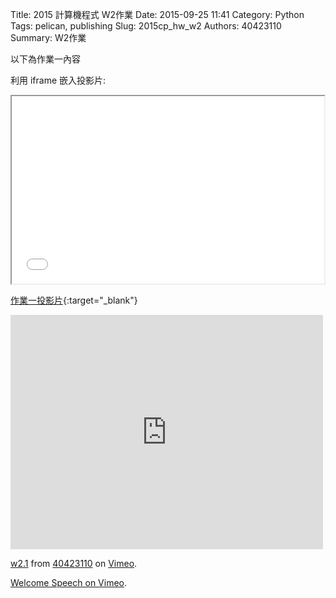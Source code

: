 Title: 2015 計算機程式 W2作業
Date: 2015-09-25 11:41
Category: Python
Tags: pelican, publishing
Slug: 2015cp_hw_w2
Authors: 40423110
Summary: W2作業

以下為作業一內容

利用 iframe 嵌入投影片:

<iframe src="40423110_cp_w2_p.html" width="500" height="300"></iframe>

[作業一投影片](40423110_cp_w2_p.html){:target="_blank"}
<iframe src="https://player.vimeo.com/video/144972471" width="500" height="375" frameborder="0" webkitallowfullscreen mozallowfullscreen allowfullscreen></iframe> <p><a href="https://vimeo.com/144972471">w2.1</a> from <a href="https://vimeo.com/user44512429">40423110</a> on <a href="https://vimeo.com">Vimeo</a>.</p>



 <p><a href="https://vimeo.com/137724068">Welcome Speech on <a href="https://vimeo.com">Vimeo</a>.</p>